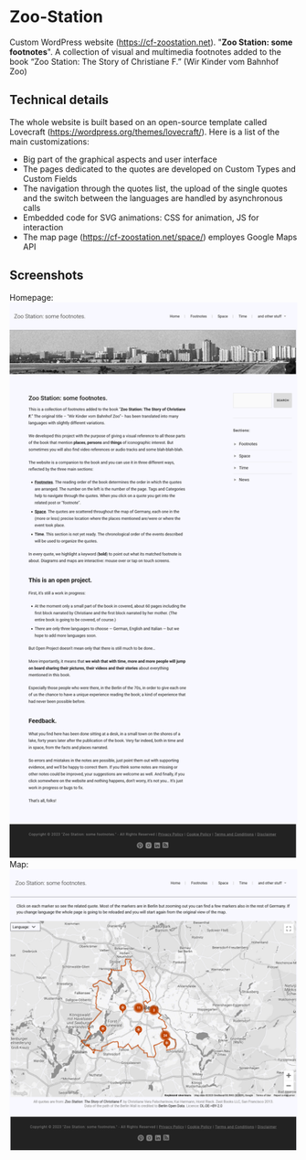 # Zoo-Station
Custom WordPress website (https://cf-zoostation.net). "**Zoo Station: some footnotes**". A collection of visual and multimedia footnotes added to the book “Zoo Station: The Story of Christiane F.” (Wir Kinder vom Bahnhof Zoo)
## Technical details
The whole website is built based on an open-source template called Lovecraft (https://wordpress.org/themes/lovecraft/). Here is a list of the main customizations:
* Big part of the graphical aspects and user interface
* The pages dedicated to the quotes are developed on Custom Types and Custom Fields
* The navigation through the quotes list, the upload of the single quotes and the switch between the languages are handled by asynchronous calls
* Embedded code for SVG animations: CSS for animation, JS for interaction
* The map page (https://cf-zoostation.net/space/) employes Google Maps API
## Screenshots
Homepage:
![Homepage](./screenshots/homepage.png)
Map:
![Map](./screenshots/map.png)
